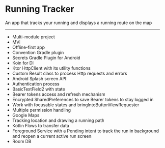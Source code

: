 # Running Tracker

An app that tracks your running and displays a running route on the map

---

- Multi-module project
- MVI
- Offline-first app
- Convention Gradle plugin
- Secrets Gradle Plugin for Android
- Koin for DI
- Ktor HttpClient with its utility functions
- Custom Result class to process Http requests and errors
- Android Splash screen API
- Authentication process
- BasicTextField2 with state
- Bearer tokens access and refresh mechanism
- Encrypted SharedPreferences to save Bearer tokens to stay logged in
- Work with focusable states and bringIntoButtonViewRequester
- Multiple permission handling
- Google Maps
- Tracking location and drawing a running path 
- Kotlin Flows to transfer data
- Foreground Service with a Pending intent to track the run in background and reopen a current active run screen
- Room DB

